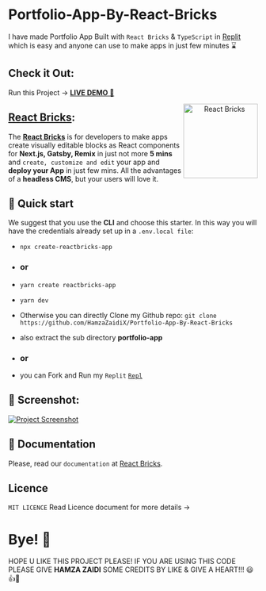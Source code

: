 # Portfolio-App-By-React-Bricks

I have made Portfolio App Built with `React Bricks` & `TypeScript` in [Replit](https://replit.com/@HamzaJaffar/Portfolio-App-By-React-Bricks?v=1) which is easy and anyone can use to make apps in just few minutes ⌛ 

## Check it Out:

Run this Project -> [**LIVE DEMO 🚀**](https://portfolio-app-by-react-bricks.hamzajaffar.repl.co/) 

<a align="center" href="https://reactbricks.com/"><img align="right" src="https://reactbricks.com/_next/image?url=%2F_next%2Fstatic%2Fmedia%2Freactbricks_vertical.777e5f1e.svg&w=640&q=75" alt="React Bricks" width="150" height="150" /></a>

## [React Bricks](https://reactbricks.com/):

The [**React Bricks**](https://reactbricks.com/) is for developers to make apps create visually editable blocks as React components for **Next.js, Gatsby, Remix** in just not more **5 mins** and `create, customize and edit` your app and **deploy your App** in just few mins. All the advantages of a **headless CMS**, but your users will love it.

## 🚀 Quick start
We suggest that you use the **CLI** and choose this starter.
In this way you will have the credentials already set up in a `.env.local file`:

- ```npx create-reactbricks-app```
- ### or
- ```yarn create reactbricks-app```
- ```yarn dev```

- Otherwise you can directly Clone my Github repo:
```git clone https://github.com/HamzaZaidiX/Portfolio-App-By-React-Bricks```
- also extract the sub directory **portfolio-app** 
- ### or
- you can Fork and Run my `Replit` [`Repl`](https://replit.com/@HamzaJaffar/Portfolio-App-By-React-Bricks?v=1)

## 📸 Screenshot:

<a href="https://replit.com/@HamzaJaffar/Portfolio-App-By-React-Bricks?v=1"><img src="https://user-images.githubusercontent.com/52501040/179521448-907e0162-1c6d-4c2e-ac20-02ad66dd32f2.png" alt="Project Screenshot" /></a>

## 📖 Documentation
Please, read our `documentation` at [React Bricks](https://docs.reactbricks.com/).

## Licence
`MIT LICENCE` Read Licence document for more details ->

# Bye! 👋

HOPE U LIKE THIS PROJECT PLEASE! IF YOU ARE USING THIS CODE PLEASE GIVE **HAMZA ZAIDI** SOME CREDITS BY LIKE & GIVE A HEART!!! 😃👍💛
